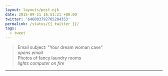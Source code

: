 ```yaml
---
layout: layouts/post.njk
date: 2015-09-21 16:51:21 +00:00
twitter: '646003792765284353'
permalink: /status/{{ twitter }}/
tags: 
  - tweet
---
```


> Email subject: "Your dream woman cave"  
> *opens email*  
> Photos of fancy laundry rooms  
> *lights computer on fire*

---
